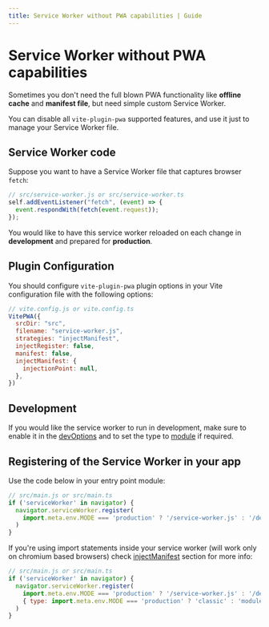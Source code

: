 ```yaml
---
title: Service Worker without PWA capabilities | Guide
---
```


# Service Worker without PWA capabilities

Sometimes you don't need the full blown PWA functionality like **offline cache** and **manifest file**, but need simple custom Service Worker. 

You can disable all `vite-plugin-pwa` supported features, and use it just to manage your Service Worker file.

## Service Worker code

Suppose you want to have a Service Worker file that captures browser `fetch`:
```js
// src/service-worker.js or src/service-worker.ts
self.addEventListener("fetch", (event) => {
  event.respondWith(fetch(event.request));
});
```

You would like to have this service worker reloaded on each change in **development** and prepared for **production**.

## Plugin Configuration

You should configure `vite-plugin-pwa` plugin options in your Vite configuration file with the following options:
```js
// vite.config.js or vite.config.ts
VitePWA({
  srcDir: "src",
  filename: "service-worker.js",
  strategies: "injectManifest",
  injectRegister: false,
  manifest: false,
  injectManifest: {
    injectionPoint: null,
  },
})
```

## Development

If you would like the service worker to run in development, make sure to enable it in the [devOptions](/guide/development#plugin-configuration) and to set the type to [module](/guide/development#injectmanifest-strategy) if required.

## Registering of the Service Worker in your app

Use the code below in your entry point module:
```js
// src/main.js or src/main.ts
if ('serviceWorker' in navigator) {
  navigator.serviceWorker.register(
    import.meta.env.MODE === 'production' ? '/service-worker.js' : '/dev-sw.js?dev-sw'
  )
}
```

If you're using import statements inside your service worker (will work only on chromium based browsers) check [injectManifest](/guide/development.html#injectmanifest-strategy) section for more info:
```js
// src/main.js or src/main.ts
if ('serviceWorker' in navigator) {
  navigator.serviceWorker.register(
    import.meta.env.MODE === 'production' ? '/service-worker.js' : '/dev-sw.js?dev-sw',
    { type: import.meta.env.MODE === 'production' ? 'classic' : 'module' }
  )
}
```
